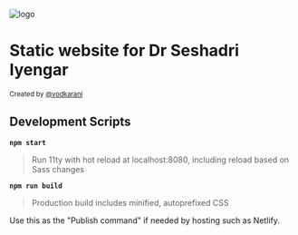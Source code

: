 ![logo](https://res.cloudinary.com/driyengar/image/upload/v1631268408/og-image_qs287k.jpg)

# Static website for Dr Seshadri Iyengar

<small>Created by [@vodkarani](https://twitter.com/vodkarani)</small>

## Development Scripts

**`npm start`**

> Run 11ty with hot reload at localhost:8080, including reload based on Sass changes

**`npm run build`**

> Production build includes minified, autoprefixed CSS

Use this as the "Publish command" if needed by hosting such as Netlify.
